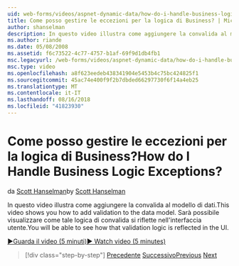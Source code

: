 ```yaml
---
uid: web-forms/videos/aspnet-dynamic-data/how-do-i-handle-business-logic-exceptions
title: Come posso gestire le eccezioni per la logica di Business? | Microsoft Docs
author: shanselman
description: In questo video illustra come aggiungere la convalida al modello di dati. Sarà possibile visualizzare come tale logica di convalida si riflette nell'interfaccia utente.
ms.author: riande
ms.date: 05/08/2008
ms.assetid: f6c73522-4c77-4757-b1af-69f9d1db4fb1
msc.legacyurl: /web-forms/videos/aspnet-dynamic-data/how-do-i-handle-business-logic-exceptions
msc.type: video
ms.openlocfilehash: a8f623eedeb438341904e5453b4c75bc424825f1
ms.sourcegitcommit: 45ac74e400f9f2b7dbded66297730f6f14a4eb25
ms.translationtype: MT
ms.contentlocale: it-IT
ms.lasthandoff: 08/16/2018
ms.locfileid: "41823930"
---
```

<a name="how-do-i-handle-business-logic-exceptions"></a><span data-ttu-id="0ce8f-105">Come posso gestire le eccezioni per la logica di Business?</span><span class="sxs-lookup"><span data-stu-id="0ce8f-105">How do I Handle Business Logic Exceptions?</span></span>
====================
<span data-ttu-id="0ce8f-106">da [Scott Hanselman](https://github.com/shanselman)</span><span class="sxs-lookup"><span data-stu-id="0ce8f-106">by [Scott Hanselman](https://github.com/shanselman)</span></span>

<span data-ttu-id="0ce8f-107">In questo video illustra come aggiungere la convalida al modello di dati.</span><span class="sxs-lookup"><span data-stu-id="0ce8f-107">This video shows you how to add validation to the data model.</span></span> <span data-ttu-id="0ce8f-108">Sarà possibile visualizzare come tale logica di convalida si riflette nell'interfaccia utente.</span><span class="sxs-lookup"><span data-stu-id="0ce8f-108">You will be able to see how that validation logic is reflected in the UI.</span></span>

[<span data-ttu-id="0ce8f-109">&#9654;Guarda il video (5 minuti)</span><span class="sxs-lookup"><span data-stu-id="0ce8f-109">&#9654; Watch video (5 minutes)</span></span>](https://channel9.msdn.com/Blogs/ASP-NET-Site-Videos/how-do-i-handle-business-logic-exceptions)

> [!div class="step-by-step"]
> <span data-ttu-id="0ce8f-110">[Precedente](how-do-i-change-how-my-fields-render.md)
> [Successivo](how-do-i-make-custom-pages.md)</span><span class="sxs-lookup"><span data-stu-id="0ce8f-110">[Previous](how-do-i-change-how-my-fields-render.md)
[Next](how-do-i-make-custom-pages.md)</span></span>
